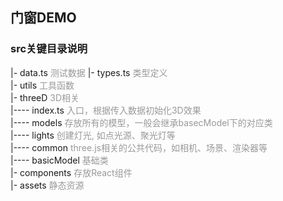 ## 门窗DEMO

### src关键目录说明 
|- data.ts                       <font color= "#999">测试数据</font>
|- types.ts                      <font color= "#999">类型定义</font>  
|- utils                         <font color= "#999">工具函数</font>  
|- threeD                        <font color= "#999">3D相关</font>  
|---- index.ts                   <font color= "#999">入口，根据传入数据初始化3D效果</font>  
|---- models                     <font color= "#999">存放所有的模型，一般会继承basecModel下的对应类</font>  
|---- lights                     <font color= "#999">创建灯光, 如点光源、聚光灯等</font>  
|---- common                     <font color= "#999">three.js相关的公共代码，如相机、场景、渲染器等</font>  
|---- basicModel                 <font color= "#999">基础类</font>  
|- components                    <font color= "#999">存放React组件</font>   
|- assets                        <font color= "#999">静态资源</font>  